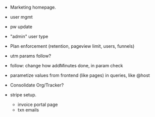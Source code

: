 * Marketing homepage.

* user mgmt
 * pw update

* "admin" user type
* Plan enforcement (retention, pageview limit, users, funnels)
* utm params follow?
* follow: change how addMinutes done, in param check

* parametize values from frontend (like pages) in queries, like @host
* Consolidate Org/Tracker?

* stripe setup.
  * invoice portal page
  * txn emails
